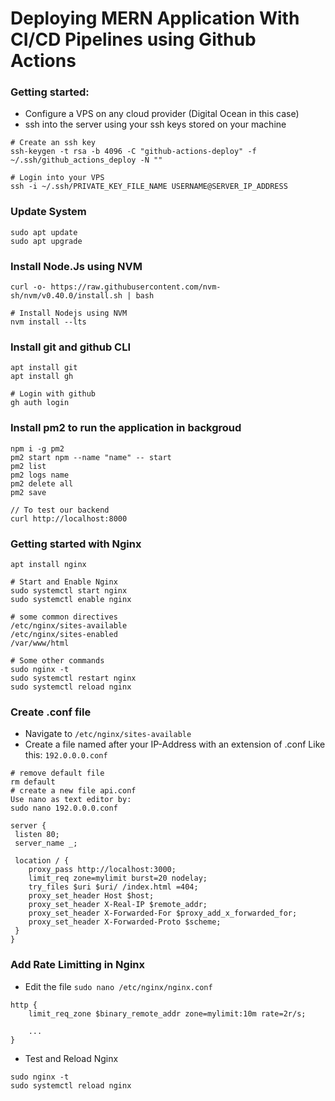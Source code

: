 # Deploying MERN Application With CI/CD Pipelines using Github Actions

### Getting started:
- Configure a VPS on any cloud provider (Digital Ocean in this case)
- ssh into the server using your ssh keys stored on your machine

```
# Create an ssh key
ssh-keygen -t rsa -b 4096 -C "github-actions-deploy" -f ~/.ssh/github_actions_deploy -N ""

# Login into your VPS
ssh -i ~/.ssh/PRIVATE_KEY_FILE_NAME USERNAME@SERVER_IP_ADDRESS
```

### Update System
```
sudo apt update
sudo apt upgrade
```

### Install Node.Js using NVM
```
curl -o- https://raw.githubusercontent.com/nvm-sh/nvm/v0.40.0/install.sh | bash

# Install Nodejs using NVM
nvm install --lts
```

### Install git and github CLI
```
apt install git 
apt install gh

# Login with github
gh auth login
```

### Install pm2 to run the application in backgroud
```
npm i -g pm2
pm2 start npm --name "name" -- start
pm2 list
pm2 logs name
pm2 delete all
pm2 save

// To test our backend
curl http://localhost:8000
```

### Getting started with Nginx
```
apt install nginx

# Start and Enable Nginx
sudo systemctl start nginx
sudo systemctl enable nginx

# some common directives
/etc/nginx/sites-available
/etc/nginx/sites-enabled
/var/www/html

# Some other commands
sudo nginx -t
sudo systemctl restart nginx
sudo systemctl reload nginx
```

### Create .conf file
- Navigate to `/etc/nginx/sites-available`
- Create a file named after your IP-Address with an extension of .conf Like this: `192.0.0.0.conf`

```
# remove default file
rm default
# create a new file api.conf
Use nano as text editor by:
sudo nano 192.0.0.0.conf

server {
 listen 80; 
 server_name _;  

 location / {
    proxy_pass http://localhost:3000; 
    limit_req zone=mylimit burst=20 nodelay;
    try_files $uri $uri/ /index.html =404;
    proxy_set_header Host $host; 
    proxy_set_header X-Real-IP $remote_addr;  
    proxy_set_header X-Forwarded-For $proxy_add_x_forwarded_for; 
    proxy_set_header X-Forwarded-Proto $scheme;
 }
}
```

### Add Rate Limitting in Nginx
- Edit the file `sudo nano /etc/nginx/nginx.conf`
```
http {
    limit_req_zone $binary_remote_addr zone=mylimit:10m rate=2r/s;

    ...
}
```

- Test and Reload Nginx
```
sudo nginx -t
sudo systemctl reload nginx
```
